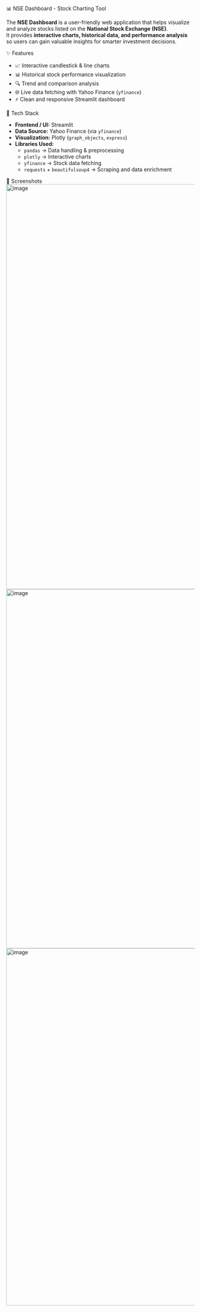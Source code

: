 📊 NSE Dashboard - Stock Charting Tool

The **NSE Dashboard** is a user-friendly web application that helps visualize and analyze stocks listed on the **National Stock Exchange (NSE)**.  
It provides **interactive charts, historical data, and performance analysis** so users can gain valuable insights for smarter investment decisions.  



✨ Features
- 📈 Interactive candlestick & line charts  
- 📊 Historical stock performance visualization  
- 🔍 Trend and comparison analysis  
- 🌐 Live data fetching with Yahoo Finance (`yfinance`)  
- ⚡ Clean and responsive Streamlit dashboard  


🚀 Tech Stack
- **Frontend / UI:** Streamlit  
- **Data Source:** Yahoo Finance (via `yfinance`)  
- **Visualization:** Plotly (`graph_objects`, `express`)  
- **Libraries Used:**  
  - `pandas` → Data handling & preprocessing  
  - `plotly` → Interactive charts  
  - `yfinance` → Stock data fetching  
  - `requests` + `beautifulsoup4` → Scraping and data enrichment  

📸 Screenshots
<img width="1919" height="1079" alt="image" src="https://github.com/user-attachments/assets/f82769a2-77f6-474a-8031-9486c90ada0b" />
<img width="1919" height="957" alt="image" src="https://github.com/user-attachments/assets/f6f23ed6-5c48-4b16-b11d-5ac0301444f8" />
<img width="1919" height="952" alt="image" src="https://github.com/user-attachments/assets/4fe3f989-5e4c-45d6-ab84-6066413ba566" />
